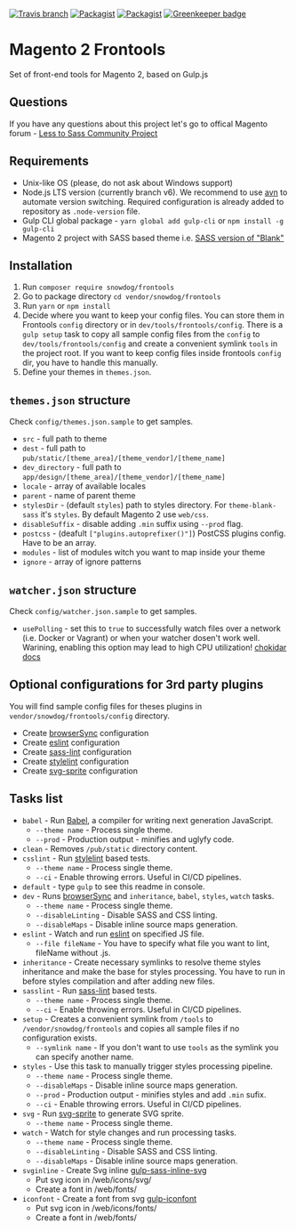 [![Travis branch](https://img.shields.io/travis/SnowdogApps/magento2-frontools/master.svg)](https://travis-ci.org/SnowdogApps/magento2-frontools) [![Packagist](https://img.shields.io/packagist/v/snowdog/frontools.svg)](https://packagist.org/packages/snowdog/frontools) [![Packagist](https://img.shields.io/packagist/dt/snowdog/frontools.svg)](https://packagist.org/packages/snowdog/frontools) [![Greenkeeper badge](https://badges.greenkeeper.io/SnowdogApps/magento2-frontools.svg)](https://greenkeeper.io/)

# Magento 2 Frontools
Set of front-end tools for Magento 2, based on Gulp.js

## Questions
If you have any questions about this project let's go to offical Magento forum - [Less to Sass Community Project](https://community.magento.com/t5/Less-to-Sass-Community-Project/bd-p/less-to-sass)

## Requirements
* Unix-like OS (please, do not ask about Windows support)
* Node.js LTS version (currently branch v6). We recommend to use [avn](https://github.com/wbyoung/avn) to automate version switching. Required configuration is already added to repository as `.node-version` file.
* Gulp CLI global package - `yarn global add gulp-cli` or `npm install -g gulp-cli`
* Magento 2 project with SASS based theme i.e. [SASS version of "Blank"](https://github.com/SnowdogApps/magento2-theme-blank-sass)

## Installation
1. Run `composer require snowdog/frontools`
2. Go to package directory `cd vendor/snowdog/frontools`
3. Run `yarn` or `npm install`
4. Decide where you want to keep your config files.
You can store them in Frontools `config` directory or in `dev/tools/frontools/config`.
There is a `gulp setup` task to copy all sample config files from the `config` to `dev/tools/frontools/config` and create a convenient symlink `tools` in the project root.
If you want to keep config files inside frontools `config` dir, you have to handle this manually.
5. Define your themes in `themes.json`.

## `themes.json` structure
Check `config/themes.json.sample` to get samples.
- `src` - full path to theme
- `dest` - full path to `pub/static/[theme_area]/[theme_vendor]/[theme_name]`
- `dev_directory` - full path to `app/design/[theme_area]/[theme_vendor]/[theme_name]`
- `locale` - array of available locales
- `parent` - name of parent theme
- `stylesDir` - (default `styles`) path to styles directory. For `theme-blank-sass` it's `styles`. By default Magento 2 use `web/css`.
- `disableSuffix` - disable adding `.min` suffix using `--prod` flag.
- `postcss` - (deafult `["plugins.autoprefixer()"]`) PostCSS plugins config. Have to be an array.
- `modules` - list of modules witch you want to map inside your theme
- `ignore` - array of ignore patterns

## `watcher.json` structure
Check `config/watcher.json.sample` to get samples.
- `usePolling` - set this to `true` to successfully watch files over a network (i.e. Docker or Vagrant) or when your watcher dosen't work well. Warining, enabling this option may lead to high CPU utilization! [chokidar docs](https://github.com/paulmillr/chokidar#performance)

## Optional configurations for 3rd party plugins
You will find sample config files for theses plugins in `vendor/snowdog/frontools/config` directory.
* Create [browserSync](https://www.browsersync.io/) configuration
* Create [eslint](https://github.com/adametry/gulp-eslint) configuration
* Create [sass-lint](https://github.com/sasstools/sass-lint) configuration
* Create [stylelint](https://github.com/stylelint/stylelint) configuration
* Create [svg-sprite](https://github.com/jkphl/gulp-svg-sprite) configuration

## Tasks list
* `babel` - Run [Babel](https://babeljs.io/), a compiler for writing next generation JavaScript.
  * `--theme name` - Process single theme.
  * `--prod` - Production output - minifies and uglyfy code.
* `clean` - Removes `/pub/static` directory content.
* `csslint` - Run [stylelint](https://github.com/stylelint/stylelint) based tests.
  * `--theme name` - Process single theme.
  * `--ci` - Enable throwing errors. Useful in CI/CD pipelines.
* `default` - type `gulp` to see this readme in console.
* `dev` - Runs [browserSync](https://www.browsersync.io/) and `inheritance`, `babel`, `styles`, `watch` tasks.
  * `--theme name` - Process single theme.
  * `--disableLinting` - Disable SASS and CSS linting.
  * `--disableMaps` - Disable inline source maps generation.
* `eslint` - Watch and run [eslint](https://github.com/adametry/gulp-eslint) on specified JS file.
  * `--file fileName` - You have to specify what file you want to lint, fileName without .js.
* `inheritance` - Create necessary symlinks to resolve theme styles inheritance and make the base for styles processing. You have to run in before styles compilation and after adding new files.
* `sasslint` - Run [sass-lint](https://github.com/sasstools/sass-lint) based tests.
  * `--theme name` - Process single theme.
  * `--ci` - Enable throwing errors. Useful in CI/CD pipelines.
* `setup` - Creates a convenient symlink from `/tools` to `/vendor/snowdog/frontools` and copies all sample files if no configuration exists.
  * `--symlink name` - If you don't want to use `tools` as the symlink you can specify another name.
* `styles` - Use this task to manually trigger styles processing pipeline.
  * `--theme name` - Process single theme.
  * `--disableMaps` - Disable inline source maps generation.
  * `--prod` - Production output - minifies styles and add `.min` sufix.
  * `--ci` - Enable throwing errors. Useful in CI/CD pipelines.
* `svg` - Run [svg-sprite](https://github.com/jkphl/gulp-svg-sprite) to generate SVG sprite.
  * `--theme name` - Process single theme.
* `watch` - Watch for style changes and run processing tasks.
  * `--theme name` - Process single theme.
  * `--disableLinting` - Disable SASS and CSS linting.
  * `--disableMaps` - Disable inline source maps generation.
* `svginline` - Create Svg inline [gulp-sass-inline-svg](https://www.npmjs.com/package/gulp-sass-inline-svg)
  * Put svg icon in /web/icons/svg/
  * Create a font in /web/fonts/
* `iconfont` - Create a font from svg [gulp-iconfont](https://www.npmjs.com/package/gulp-iconfont)
  * Put svg icon in /web/icons/fonts/
  * Create a font in /web/fonts/